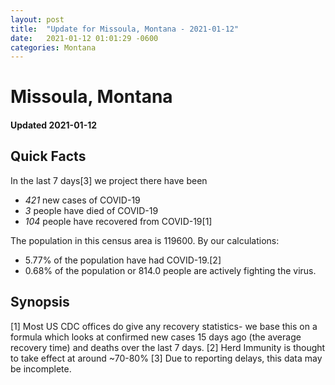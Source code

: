 ```yaml
---
layout: post
title:  "Update for Missoula, Montana - 2021-01-12"
date:   2021-01-12 01:01:29 -0600
categories: Montana
---
```


# Missoula, Montana
#### Updated 2021-01-12

## Quick Facts

In the last 7 days[3] we project there have been
- *421* new cases of COVID-19
- *3* people have died of COVID-19
- *104* people have recovered from COVID-19[1]

The population in this census area is 119600. By our calculations:
- 5.77% of the population have had COVID-19.[2]
- 0.68% of the population or 814.0 people are actively fighting the virus.

## Synopsis




[1] Most US CDC offices do give any recovery statistics- we base this on a formula which looks at confirmed new cases
15 days ago (the average recovery time) and deaths over the last 7 days.
[2] Herd Immunity is thought to take effect at around ~70-80%
[3] Due to reporting delays, this data may be incomplete. 
    